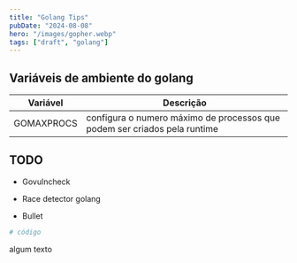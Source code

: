```yaml
---
title: "Golang Tips"
pubDate: "2024-08-08"
hero: "/images/gopher.webp"
tags: ["draft", "golang"]
---
```


## Variáveis de ambiente do golang

| Variável   | Descrição                                                                 |
| ---------- | ------------------------------------------------------------------------- |
| GOMAXPROCS | configura o numero máximo de processos que podem ser criados pela runtime |

## TODO

- Govulncheck
- Race detector golang

- Bullet

``` bash
# código
```

algum texto
